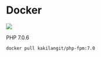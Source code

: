 Docker
=======

[![](https://badge.imagelayers.io/kakilangit/php-fpm:7.0.svg)](https://imagelayers.io/?images=kakilangit/php-fpm:7.0 'Get your own badge on imagelayers.io')

PHP 7.0.6

    docker pull kakilangit/php-fpm:7.0

